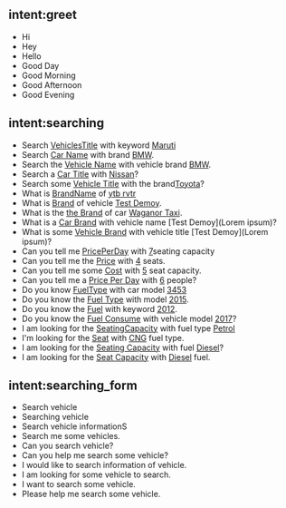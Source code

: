 ## intent:greet
- Hi
- Hey
- Hello
- Good Day
- Good Morning
- Good Afternoon
- Good Evening

## intent:searching
- Search [VehiclesTitle](attribute) with keyword [Maruti](data)
- Search [Car Name](attribute:VehiclesTitle) with brand [BMW](data).
- Search the [Vehicle Name](attribute:VehiclesTitle) with vehicle brand [BMW](data).
- Search a [Car Title](attribute:VehiclesTitle) with [Nissan](data)?
- Search some [Vehicle Title](attribute:VehiclesTitle) with the brand[Toyota](data)?
- What is [BrandName](attribute) of [ytb rvtr](data)
- What is [Brand](attribute:BrandName) of vehicle [Test Demoy](data).
- What is the [the Brand](attribute:BrandName) of car [Waganor Taxi](data).
- What is a [Car Brand](attribute:BrandName) with vehicle name [Test Demoy](Lorem ipsum)?
- What is some [Vehicle Brand](attribute:BrandName) with vehicle title [Test Demoy](Lorem ipsum)?
- Can you tell me [PricePerDay](attribute) with [7](data)seating capacity
- Can you tell me the [Price](attribute:PricePerDay) with [4](data) seats.
- Can you tell me some [Cost](attribute:PricePerDay) with [5](data) seat capacity.
- Can you tell me a [Price Per Day](attribute:PricePerDay) with [6](data) people?
- Do you know [FuelType](attribute) with car model [3453](data)
- Do you know the [Fuel Type](attribute:FuelType) with model [2015](data).
- Do you know the [Fuel](attribute:FuelType) with keyword [2012](data).
- Do you know the [Fuel Consume](attribute:FuelType) with vehicle model [2017](data)?
- I am looking for the [SeatingCapacity](attribute) with fuel type [Petrol](data)
- I'm looking for the [Seat](attribute:SeatingCapacity) with [CNG](data) fuel type.
- I am looking for the [Seating Capacity](attribute:SeatingCapacity) with fuel [Diesel](data)?
- I am looking for the [Seat Capacity](attribute:SeatingCapacity) with [Diesel](data) fuel.

## intent:searching_form
- Search vehicle
- Searching vehicle
- Search vehicle informationS
- Search me some vehicles.
- Can you search vehicle?
- Can you help me search some vehicle?
- I would like to search information of vehicle.
- I am looking for some vehicle to search.
- I want to search some vehicle.
- Please help me search some vehicle.

